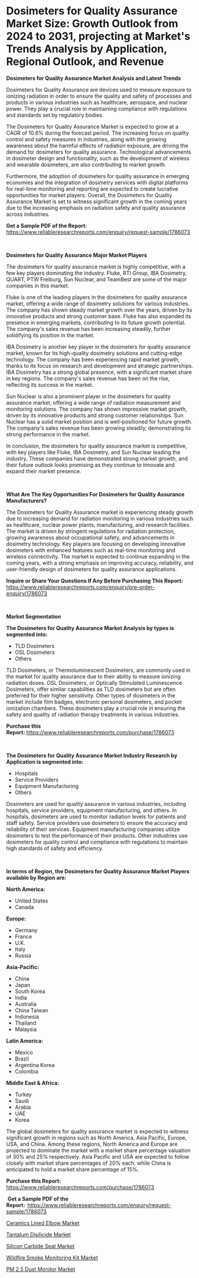<p><h1>Dosimeters for Quality Assurance Market Size: Growth Outlook from 2024 to 2031, projecting at Market's Trends Analysis by Application, Regional Outlook, and Revenue</h1></p><p><strong>Dosimeters for Quality Assurance Market Analysis and Latest Trends</strong></p>
<p><p>Dosimeters for Quality Assurance are devices used to measure exposure to ionizing radiation in order to ensure the quality and safety of processes and products in various industries such as healthcare, aerospace, and nuclear power. They play a crucial role in maintaining compliance with regulations and standards set by regulatory bodies.</p><p>The Dosimeters for Quality Assurance Market is expected to grow at a CAGR of 10.6% during the forecast period. The increasing focus on quality control and safety measures in industries, along with the growing awareness about the harmful effects of radiation exposure, are driving the demand for dosimeters for quality assurance. Technological advancements in dosimeter design and functionality, such as the development of wireless and wearable dosimeters, are also contributing to market growth.</p><p>Furthermore, the adoption of dosimeters for quality assurance in emerging economies and the integration of dosimetry services with digital platforms for real-time monitoring and reporting are expected to create lucrative opportunities for market players. Overall, the Dosimeters for Quality Assurance Market is set to witness significant growth in the coming years due to the increasing emphasis on radiation safety and quality assurance across industries.</p></p>
<p><strong>Get a Sample PDF of the Report:&nbsp;</strong> <a href="https://www.reliableresearchreports.com/enquiry/request-sample/1786073">https://www.reliableresearchreports.com/enquiry/request-sample/1786073</a></p>
<p>&nbsp;</p>
<p><strong>Dosimeters for Quality Assurance Major Market Players</strong></p>
<p><p>The dosimeters for quality assurance market is highly competitive, with a few key players dominating the industry. Fluke, RTI Group, IBA Dosimetry, QUART, PTW Freiburg, Sun Nuclear, and TeamBest are some of the major companies in this market.</p><p>Fluke is one of the leading players in the dosimeters for quality assurance market, offering a wide range of dosimetry solutions for various industries. The company has shown steady market growth over the years, driven by its innovative products and strong customer base. Fluke has also expanded its presence in emerging markets, contributing to its future growth potential. The company's sales revenue has been increasing steadily, further solidifying its position in the market.</p><p>IBA Dosimetry is another key player in the dosimeters for quality assurance market, known for its high-quality dosimetry solutions and cutting-edge technology. The company has been experiencing rapid market growth, thanks to its focus on research and development and strategic partnerships. IBA Dosimetry has a strong global presence, with a significant market share in key regions. The company's sales revenue has been on the rise, reflecting its success in the market.</p><p>Sun Nuclear is also a prominent player in the dosimeters for quality assurance market, offering a wide range of radiation measurement and monitoring solutions. The company has shown impressive market growth, driven by its innovative products and strong customer relationships. Sun Nuclear has a solid market position and is well-positioned for future growth. The company's sales revenue has been growing steadily, demonstrating its strong performance in the market.</p><p>In conclusion, the dosimeters for quality assurance market is competitive, with key players like Fluke, IBA Dosimetry, and Sun Nuclear leading the industry. These companies have demonstrated strong market growth, and their future outlook looks promising as they continue to innovate and expand their market presence.</p></p>
<p>&nbsp;</p>
<p><strong>What Are The Key Opportunities For Dosimeters for Quality Assurance Manufacturers?</strong></p>
<p><p>The Dosimeters for Quality Assurance market is experiencing steady growth due to increasing demand for radiation monitoring in various industries such as healthcare, nuclear power plants, manufacturing, and research facilities. The market is driven by stringent regulations for radiation protection, growing awareness about occupational safety, and advancements in dosimetry technology. Key players are focusing on developing innovative dosimeters with enhanced features such as real-time monitoring and wireless connectivity. The market is expected to continue expanding in the coming years, with a strong emphasis on improving accuracy, reliability, and user-friendly design of dosimeters for quality assurance applications.</p></p>
<p><strong>Inquire or Share Your Questions If Any Before Purchasing This Report:</strong> <a href="https://www.reliableresearchreports.com/enquiry/pre-order-enquiry/1786073">https://www.reliableresearchreports.com/enquiry/pre-order-enquiry/1786073</a></p>
<p>&nbsp;</p>
<p><strong>Market Segmentation</strong></p>
<p><strong>The Dosimeters for Quality Assurance Market Analysis by types is segmented into:</strong></p>
<p><ul><li>TLD Dosimeters</li><li>OSL Dosimeters</li><li>Others</li></ul></p>
<p><p>TLD Dosimeters, or Thermoluminescent Dosimeters, are commonly used in the market for quality assurance due to their ability to measure ionizing radiation doses. OSL Dosimeters, or Optically Stimulated Luminescence Dosimeters, offer similar capabilities as TLD dosimeters but are often preferred for their higher sensitivity. Other types of dosimeters in the market include film badges, electronic personal dosimeters, and pocket ionization chambers. These dosimeters play a crucial role in ensuring the safety and quality of radiation therapy treatments in various industries.</p></p>
<p><strong>Purchase this Report:&nbsp;</strong><a href="https://www.reliableresearchreports.com/purchase/1786073">https://www.reliableresearchreports.com/purchase/1786073</a></p>
<p>&nbsp;</p>
<p><strong>The Dosimeters for Quality Assurance Market Industry Research by Application is segmented into:</strong></p>
<p><ul><li>Hospitals</li><li>Service Providers</li><li>Equipment Manufacturing</li><li>Others</li></ul></p>
<p><p>Dosimeters are used for quality assurance in various industries, including hospitals, service providers, equipment manufacturing, and others. In hospitals, dosimeters are used to monitor radiation levels for patients and staff safety. Service providers use dosimeters to ensure the accuracy and reliability of their services. Equipment manufacturing companies utilize dosimeters to test the performance of their products. Other industries use dosimeters for quality control and compliance with regulations to maintain high standards of safety and efficiency.</p></p>
<p>&nbsp;</p>
<p><strong>In terms of Region, the Dosimeters for Quality Assurance Market Players available by Region are:</strong></p>
<p>
    <p> <strong> North America: </strong>
        <ul>
            <li>United States</li>
            <li>Canada</li>
        </ul>
        </p> 
    <p> <strong> Europe: </strong>
        <ul>
            <li>Germany</li>
            <li>France</li>
            <li>U.K.</li>
            <li>Italy</li>
            <li>Russia</li>
        </ul>
        </p> 
    <p> <strong> Asia-Pacific: </strong>
        <ul>
            <li>China</li>
            <li>Japan</li>
            <li>South Korea</li>
            <li>India</li>
            <li>Australia</li>
            <li>China Taiwan</li>
            <li>Indonesia</li>
            <li>Thailand</li>
            <li>Malaysia</li>
        </ul>
        </p> 
    <p> <strong> Latin America: </strong>
        <ul>
            <li>Mexico</li>
            <li>Brazil</li>
            <li>Argentina Korea</li>
            <li>Colombia</li>
        </ul>
        </p> 
    <p> <strong> Middle East & Africa: </strong>
        <ul>
            <li>Turkey</li>
            <li>Saudi</li>
            <li>Arabia</li>
            <li>UAE</li>
            <li>Korea</li>
        </ul>
    </p>
    </p>
<p><p>The global dosimeters for quality assurance market is expected to witness significant growth in regions such as North America, Asia Pacific, Europe, USA, and China. Among these regions, North America and Europe are projected to dominate the market with a market share percentage valuation of 30% and 25% respectively. Asia Pacific and USA are expected to follow closely with market share percentages of 20% each, while China is anticipated to hold a market share percentage of 15%.</p></p>
<p><strong>Purchase this Report: </strong><a href="https://www.reliableresearchreports.com/purchase/1786073">https://www.reliableresearchreports.com/purchase/1786073</a></p>
<p>&nbsp;<strong>Get a Sample PDF of the Report:&nbsp;&nbsp;</strong><a href="https://www.reliableresearchreports.com/enquiry/request-sample/1786073">https://www.reliableresearchreports.com/enquiry/request-sample/1786073</a></p>
<p><strong></strong></p>
<p><p><a href="https://github.com/mabutironaldo/Market-Research-Report-List-3/blob/main/ceramics-lined-elbow-market.md">Ceramics Lined Elbow Market</a></p><p><a href="https://github.com/guneycigdem35/Market-Research-Report-List-2/blob/main/tantalum-disilicide-market.md">Tantalum Disilicide Market</a></p><p><a href="https://github.com/Paul14Anderson63/Market-Research-Report-List-2/blob/main/silicon-carbide-seat-market.md">Silicon Carbide Seat Market</a></p><p><a href="https://issuu.com/reportprime-2/docs/wildfire-smoke-monitoring-kit-market-size-2030.ppt">Wildfire Smoke Monitoring Kit Market</a></p><p><a href="https://issuu.com/reportprime-2/docs/pm-25-dust-monitor-market-size-2030.pptx">PM 2.5 Dust Monitor Market</a></p></p>